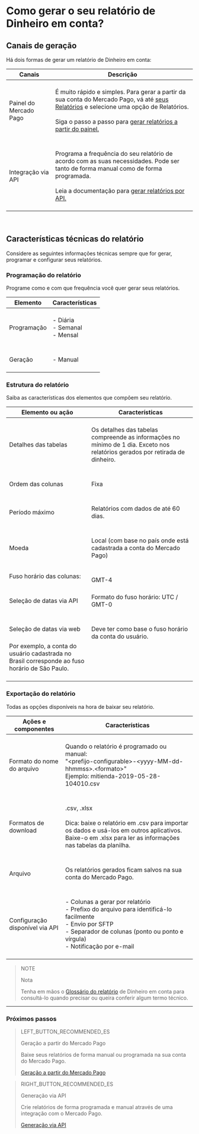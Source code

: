 
# Como gerar o seu relatório de Dinheiro em conta?

## Canais de geração

Há dois formas de gerar um relatório de Dinheiro em conta:

| Canais | Descrição |
| ------- | ----------- |
| Painel do Mercado Pago | <br/>É muito rápido e simples. Para gerar a partir da sua conta do Mercado Pago, vá até [seus Relatórios](https://www.mercadopago.com.br/balance/reports?page=1#!/settlement-report) e selecione uma opção de Relatórios.<br/><br/>Siga o passo a passo para [gerar relatórios a partir do painel.](https://www.mercadopago.com.br/developers/pt/guides/reports/account-money/panel/)<br/><br/> |
| Integração via API | <br/>Programa a frequência do seu relatório de acordo com as suas necessidades. Pode ser tanto de forma manual como de forma programada.<br/><br/>Leia a documentação para [gerar relatórios por API.](https://www.mercadopago.com.br/developers/pt/guides/reports/account-money/api/) <br/><br/>|

<br/>

## Características técnicas do relatório

Considere as seguintes informações técnicas sempre que for gerar, programar e configurar seus relatórios.

### Programação do relatório

Programe como e com que frequência você quer gerar seus relatórios. 


| Elemento | Características |
| ------------ |	--------    |
| Programação | <br/>-  Diária<br/>  -  Semanal<br/>-  Mensal<br/><br/> |
| Geração  | <br/>-  Manual<br/><br/>  |


### Estrutura do relatório

Saiba as características dos elementos que compõem seu relatório.


| Elemento ou ação | Características |
| ------------ |	--------    |
| Detalhes das tabelas | <br/>Os detalhes das tabelas compreende as informações no mínimo de 1 dia. Exceto nos relatórios gerados por retirada de dinheiro. <br/> <br/>  |
| Ordem das colunas |<br/> Fixa <br/> <br/> |
| Período máximo | <br/> Relatórios com dados de até 60 dias.   <br/> <br/> |
| Moeda | <br/> Local (com base no país onde está cadastrada a conta do Mercado Pago) <br/> <br/> |
| Fuso horário das colunas: | <br/> GMT-4 <br/> |
| Seleção de datas via API |<br/>  Formato do fuso horário: UTC / GMT-0 <br/> <br/> |
| Seleção de datas via web  | <br/> Deve ter como base o fuso horário da conta do usuário. 
Por exemplo, a conta do usuário cadastrada no Brasil corresponde ao fuso horário de São Paulo. <br/> <br/> |


### Exportação do relatório

Todas as opções disponíveis na hora de baixar seu relatório.

| Ações e componentes | Características |
| ------------ |	--------    |
| Formato do nome do arquivo | <br/>Quando o relatório é programado ou manual:<br/> "&#60;prefijo-configurable&#62;-<span>&#60;yyyy-MM-dd-hhmmss&#62;.&#60;formato&#62;</span>" <br/> Ejemplo:  mitienda-2019-05-28-104010.csv<br/><br/> |
| Formatos de download | <br/>.csv, .xlsx <br/><br/>Dica: baixe o relatório em .csv para importar os dados e usá-los em outros aplicativos. Baixe-o em .xlsx para ler as informações nas tabelas da planilha. <br/><br/> |
| Arquivo | <br/>Os relatórios gerados ficam salvos na sua conta do Mercado Pago.<br/><br/> |
| Configuração disponível via API | <br/>-  Colunas a gerar por relatório<br/> -  Prefixo do arquivo para identificá-lo facilmente<br/> -  Envio por SFTP<br/> -  Separador de colunas (ponto ou ponto e vírgula)<br/> - Notificação por e-mail<br/><br/> |



> NOTE
>
> Nota
>
> Tenha em mãos o [Glossário do relatório](https://www.mercadopago.com.br/developers/pt/guides/reports/account-money/glossary/) de Dinheiro em conta para consultá-lo quando precisar ou queira conferir algum termo técnico.

<hr/>

### Próximos passos

> LEFT_BUTTON_RECOMMENDED_ES
>
> Geração a partir do Mercado Pago 
>
> Baixe seus relatórios de forma manual ou programada na sua conta do Mercado Pago.
>
> [Geração a partir do Mercado Pago](https://www.mercadopago.com.br/developers/pt/guides/reports/account-money/panel/)

> RIGHT_BUTTON_RECOMMENDED_ES
>
> Generação via API
>
> Crie relatórios de forma programada e manual através de uma integração com o Mercado Pago.
>
> [Generação via API](https://www.mercadopago.com.ar/developers/es/guides/reports/account-money/api/)
